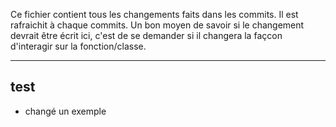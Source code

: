 Ce fichier contient tous les changements faits dans les commits. Il est rafraichit à chaque commits.
Un bon moyen de savoir si le changement devrait être écrit ici, c'est de se demander si il changera la façcon d'interagir sur la fonction/classe.

<!--
format:
## [message du commit]
+ Changements majeurs
	- [Changements à la base du but du commit?]
+ Sur plusieurs fichiers
	- [Autres changements?]
+ Structure de fichier
	- [changements sur la structure de ficher?]
+ READMEs et documentation
	- [changements dans la doc?]
+ Interaction joueur/testeur
	- [Changement touches/dialogue/...]
+ [fichier/classe]
	- [changements...]
+ [...]


--template:--
## 
+ Changements majeurs
+ Sur plusieurs fichiers
+ Structure de fichier
+ READMEs et documentation
+ Interaction utilisateur
+ 
	- 
-->
<!--
Nils: J'utilise l'ordre Ajout, Renommage, Déplacement, Modification, Effacement/Destruction, Autre.
-->
_____
## test
+ changé  un exemple